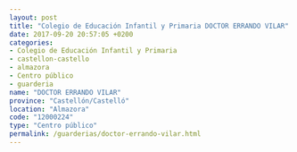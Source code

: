 ```yaml
---
layout: post
title: "Colegio de Educación Infantil y Primaria DOCTOR ERRANDO VILAR"
date: 2017-09-20 20:57:05 +0200
categories:
- Colegio de Educación Infantil y Primaria
- castellon-castello
- almazora
- Centro público
- guarderia
name: "DOCTOR ERRANDO VILAR"
province: "Castellón/Castelló"
location: "Almazora"
code: "12000224"
type: "Centro público"
permalink: /guarderias/doctor-errando-vilar.html
---
```

